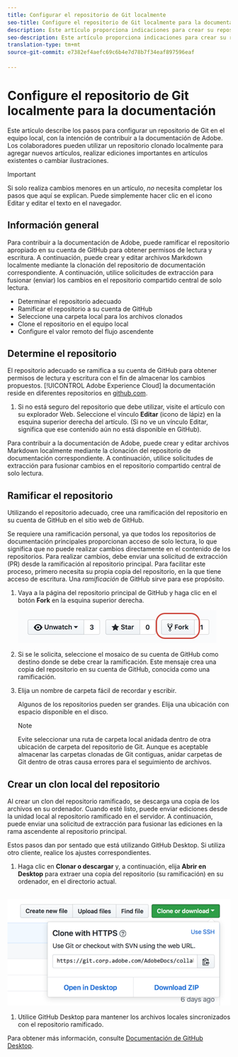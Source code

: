 ```yaml
---
title: Configurar el repositorio de Git localmente
seo-title: Configure el repositorio de Git localmente para la documentación de Adobe
description: Este artículo proporciona indicaciones para crear su repositorio local de Git y contribuir a la documentación de Adobe, incluidos los procesos de ramificación y clonación.
seo-description: Este artículo proporciona indicaciones para crear su repositorio local de Git y contribuir a la documentación de Adobe, incluidos los procesos de ramificación y clonación.
translation-type: tm+mt
source-git-commit: e7382ef4aefc69c6b4e7d78b7f34eaf897596eaf

---
```



# Configure el repositorio de Git localmente para la documentación

Este artículo describe los pasos para configurar un repositorio de Git en el equipo local, con la intención de contribuir a la documentación de Adobe. Los colaboradores pueden utilizar un repositorio clonado localmente para agregar nuevos artículos, realizar ediciones importantes en artículos existentes o cambiar ilustraciones.

> [!IMPORTANT]
> Si solo realiza cambios menores en un artículo, *no* necesita completar los pasos que aquí se explican. Puede simplemente hacer clic en el icono Editar y editar el texto en el navegador.

## Información general

Para contribuir a la documentación de Adobe, puede ramificar el repositorio apropiado en su cuenta de GitHub para obtener permisos de lectura y escritura. A continuación, puede crear y editar archivos Markdown localmente mediante la clonación del repositorio de documentación correspondiente. A continuación, utilice solicitudes de extracción para fusionar (enviar) los cambios en el repositorio compartido central de solo lectura.

* Determinar el repositorio adecuado
* Ramificar el repositorio a su cuenta de GitHub
* Seleccione una carpeta local para los archivos clonados
* Clone el repositorio en el equipo local
* Configure el valor remoto del flujo ascendente

## Determine el repositorio

El repositorio adecuado se ramifica a su cuenta de GitHub para obtener permisos de lectura y escritura con el fin de almacenar los cambios propuestos. [!UICONTROL Adobe Experience Cloud] la documentación reside en diferentes repositorios en [github.com](https://www.github.com/adobedocs).

1. Si no está seguro del repositorio que debe utilizar, visite el artículo con su explorador Web. Seleccione el vínculo **Editar** (icono de lápiz) en la esquina superior derecha del artículo. (Si no ve un vínculo Editar, significa que ese contenido aún no está disponible en GitHub).

Para contribuir a la documentación de Adobe, puede crear y editar archivos Markdown localmente mediante la clonación del repositorio de documentación correspondiente. A continuación, utilice solicitudes de extracción para fusionar cambios en el repositorio compartido central de solo lectura.

<!---
![GitHub Triangle](/assets/git-and-github-initial-setup.png)

If you're new to GitHub, watch the following video for a conceptual overview of the forking and cloning process:

>[!VIDEO https://channel9.msdn.com/Blogs/CoolMoose/Git-Repository-Setup/player]
-->

## Ramificar el repositorio

Utilizando el repositorio adecuado, cree una ramificación del repositorio en su cuenta de GitHub en el sitio web de GitHub.

Se requiere una ramificación personal, ya que todos los repositorios de documentación principales proporcionan acceso de solo lectura, lo que significa que no puede realizar cambios directamente en el contenido de los repositorios. Para realizar cambios, debe enviar una solicitud de extracción (PR) desde la ramificación al repositorio principal. Para facilitar este proceso, primero necesita su propia copia del repositorio, en la que tiene acceso de escritura. Una *ramificación* de GitHub sirve para ese propósito.

1. Vaya a la página del repositorio principal de GitHub y haga clic en el botón **Fork** en la esquina superior derecha.

   ![Ramificación en GitHub](assets/fork-simple.png)

1. Si se le solicita, seleccione el mosaico de su cuenta de GitHub como destino donde se debe crear la ramificación. Este mensaje crea una copia del repositorio en su cuenta de GitHub, conocida como una ramificación.

1. Elija un nombre de carpeta fácil de recordar y escribir.

   Algunos de los repositorios pueden ser grandes. Elija una ubicación con espacio disponible en el disco.

   > [!NOTE]
   > Evite seleccionar una ruta de carpeta local anidada dentro de otra ubicación de carpeta del repositorio de Git. Aunque es aceptable almacenar las carpetas clonadas de Git contiguas, anidar carpetas de Git dentro de otras causa errores para el seguimiento de archivos.

## Crear un clon local del repositorio

Al crear un clon del repositorio ramificado, se descarga una copia de los archivos en su ordenador. Cuando esté listo, puede enviar ediciones desde la unidad local al repositorio ramificado en el servidor. A continuación, puede enviar una solicitud de extracción para fusionar las ediciones en la rama ascendente al repositorio principal.

Estos pasos dan por sentado que está utilizando GitHub Desktop. Si utiliza otro cliente, realice los ajustes correspondientes.

1. Haga clic en **Clonar o descargar** y, a continuación, elija **Abrir en Desktop** para extraer una copia del repositorio (su ramificación) en su ordenador, en el directorio actual.

  ![Clonar repo](assets/clone-pulldown.png)

1. Utilice GitHub Desktop para mantener los archivos locales sincronizados con el repositorio ramificado.

Para obtener más información, consulte [Documentación de GitHub Desktop](https://help.github.com/desktop/).
